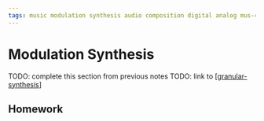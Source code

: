 ```yaml
---
tags: music modulation synthesis audio composition digital analog mus-407 synthesizers
---
```


# Modulation Synthesis

TODO: complete this section from previous notes
TODO: link to [[granular-synthesis]]

## Homework

[//begin]: # "Autogenerated link references for markdown compatibility"
[granular-synthesis]: granular-synthesis "Granular Synthesis"
[//end]: # "Autogenerated link references"